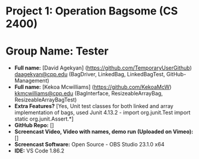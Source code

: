 # Project 1: Operation Bagsome (CS 2400)
# Group Name: Tester
- **Full name:** [David Agekyan] (https://github.com/TemporaryUserGithub) daagekyan@cpp.edu (BagDriver, LinkedBag, LinkedBagTest, GitHub-Management)
- **Full name:** [Kekoa Mcwilliams] (https://github.com/KekoaMcW) kkmcwilliams@cpp.edu (BagInterface, ResizeableArrayBag, ResizeableArrayBagTest)
- **Extra Features?** [Yes, Unit test classes for both linked and array implementation of bags, used Junit 4.13.2 - import org.junit.Test import static org.junit.Assert.*] 
- **GitHub Repo:** [] 
- **Screencast Video, Video with names, demo run (Uploaded on Vimeo):** [] 
- **Screencast Software:** Open Source - OBS Studio 23.1.0 x64
- **IDE:** VS Code 1.86.2
